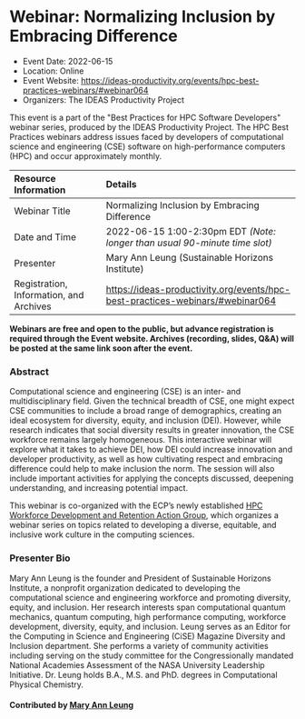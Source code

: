 # Webinar: Normalizing Inclusion by Embracing Difference

- Event Date: 2022-06-15
- Location: Online
- Event Website: https://ideas-productivity.org/events/hpc-best-practices-webinars/#webinar064
- Organizers: The IDEAS Productivity Project
			   
This event is a part of the "Best Practices for HPC Software
Developers" webinar series, produced by the IDEAS Productivity
Project. The HPC Best Practices webinars address issues faced by
developers of computational science and engineering (CSE) software on
high-performance computers (HPC) and occur approximately monthly.

Resource Information | Details
:--- | :---			   
Webinar Title | Normalizing Inclusion by Embracing Difference
Date and Time | 2022-06-15 1:00-2:30pm EDT *(Note: longer than usual 90-minute time slot)*
Presenter | Mary Ann Leung (Sustainable Horizons Institute)
Registration, Information, and Archives | 	<https://ideas-productivity.org/events/hpc-best-practices-webinars/#webinar064>	   

**Webinars are free and open to the public, but advance registration is required through the Event website. Archives (recording, slides, Q&A) will be posted at the same link soon after the event.**

### Abstract
<p>Computational science and engineering (CSE) is an inter- and multidisciplinary field.  Given the technical breadth of CSE, one might expect CSE communities to include a broad range of demographics, creating an ideal ecosystem for diversity, equity, and inclusion (DEI).  However, while research indicates that social diversity results in greater innovation, the CSE workforce remains largely homogeneous.  This interactive webinar will explore what it takes to achieve DEI, how DEI could increase innovation and developer productivity, as well as how cultivating respect and embracing difference could help to make inclusion the norm. The session will also include important activities for applying the concepts discussed, deepening understanding, and increasing potential impact.</p>

<p>This webinar is co-organized with the ECP’s newly established <a href="https://www.exascaleproject.org/hpc-workforce/">HPC Workforce Development and Retention Action Group</a>, which organizes a webinar series on topics related to developing a diverse, equitable, and inclusive work culture in the computing sciences.</p>

### Presenter Bio
<p>Mary Ann Leung is the founder and President of Sustainable Horizons Institute, a nonprofit organization dedicated to developing the computational science and engineering workforce and promoting diversity, equity, and inclusion.  Her research interests span computational quantum mechanics, quantum computing, high performance computing, workforce development, diversity, equity, and inclusion.  Leung serves as an Editor for the Computing in Science and Engineering (CiSE) Magazine Diversity and Inclusion department.  She performs a variety of community activities including serving on the study committee for the Congressionally mandated National Academies Assessment of the NASA University Leadership Initiative.  Dr. Leung holds B.A., M.S. and PhD. degrees in Computational Physical Chemistry.</p>

    

#### Contributed by [Mary Ann Leung](https://github.com/maleung "Mary Ann Leung GitHub profile")

<!---
Publish: yes
Categories: skills
Topics: inclusivity, strategies for more effective teams, online learning
Level: 2
Prerequisites: default
Aggregate: none
--->






